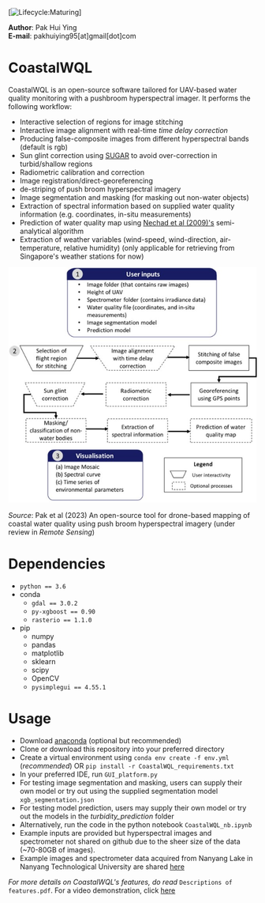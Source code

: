 [![Lifecycle:Maturing](https://img.shields.io/badge/Lifecycle-Maturing-007EC6)]

**Author**: Pak Hui Ying  
**E-mail**: pakhuiying95[at]gmail[dot]com

# CoastalWQL
CoastalWQL is an open-source software tailored for UAV-based water quality monitoring with a pushbroom hyperspectral imager. It performs the following workflow:

* Interactive selection of regions for image stitching
* Interactive image alignment with real-time *time delay correction*
* Producing false-composite images from different hyperspectral bands (default is rgb)
* Sun glint correction using [SUGAR](https://github.com/pakhuiying/SUGAR) to avoid over-correction in turbid/shallow regions
* Radiometric calibration and correction
* Image registration/direct-georeferencing
* de-striping of push broom hyperspectral imagery
* Image segmentation and masking (for masking out non-water objects)
* Extraction of spectral information based on supplied water quality information (e.g. coordinates, in-situ measurements)
* Prediction of water quality map using [Nechad et al (2009)'s](https://www.researchgate.net/publication/252685483_Calibration_and_validation_of_a_generic_multisensor_algorithm_for_mapping_of_turbidity_in_coastal_waters) semi-analytical algorithm
* Extraction of weather variables (wind-speed, wind-direction, air-temperature, relative humidity) (only applicable for retrieving from Singapore's weather stations for now)

![alt text](images/workflow.jpg "Workflow")

*Source*: Pak et al (2023) An open-source tool for drone-based mapping of coastal water quality using push broom hyperspectral imagery (under review in *Remote Sensing*)

# Dependencies
* `python == 3.6`
* conda
    * `gdal == 3.0.2`
    * `py-xgboost == 0.90`
    * `rasterio == 1.1.0`
* pip
    * numpy
    * pandas
    * matplotlib
    * sklearn
    * scipy
    * OpenCV
    * `pysimplegui == 4.55.1`

# Usage

* Download [anaconda](https://www.anaconda.com/) (optional but recommended)
* Clone or download this repository into your preferred directory
* Create a virtual environment using `conda env create -f env.yml` (*recommended*) OR `pip install -r CoastalWQL_requirements.txt`
* In your preferred IDE, run `GUI_platform.py`
* For testing image segmentation and masking, users can supply their own model or try out using the supplied segmentation model `xgb_segmentation.json`
* For testing model prediction, users may supply their own model or try out the models in the *turbidity_prediction* folder
* Alternatively, run the code in the python notebook `CoastalWQL_nb.ipynb`
* Example inputs are provided but hyperspectral images and spectrometer not shared on github due to the sheer size of the data (~70-80GB of images).
* Example images and spectrometer data acquired from Nanyang Lake in Nanyang Technological University are shared [here](https://drive.google.com/drive/folders/1sQl46ogE3xtTtfrL_iqUmq_j5pbkNlaK?usp=sharing)

*For more details on CoastalWQL's features, do read* `Descriptions of features.pdf`. For a video demonstration, click [here](https://youtu.be/Jf2hCieibZ8)


